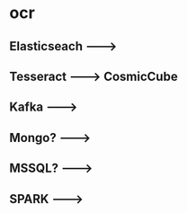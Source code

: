 # ocr

## Elasticseach   ---> 
## Tesseract      ---> CosmicCube
## Kafka          ---> 
## Mongo?         ---> 
## MSSQL?         ---> 
## SPARK          ---> 